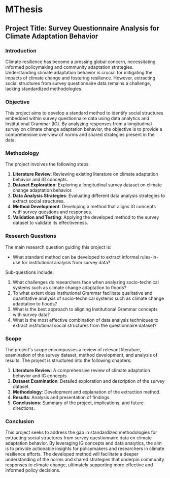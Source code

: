 # MThesis

## Project Title: Survey Questionnaire Analysis for Climate Adaptation Behavior

### Introduction
Climate resilience has become a pressing global concern, necessitating informed policymaking and community adaptation strategies. Understanding climate adaptation behavior is crucial for mitigating the impacts of climate change and fostering resilience. However, extracting social structures from survey questionnaire data remains a challenge, lacking standardized methodologies.

### Objective
This project aims to develop a standard method to identify social structures embedded within survey questionnaire data using data analytics and Institutional Grammar (IG). By analyzing responses from a longitudinal survey on climate change adaptation behavior, the objective is to provide a comprehensive overview of norms and shared strategies present in the data.

### Methodology
The project involves the following steps:

1. **Literature Review**: Reviewing existing literature on climate adaptation behavior and IG concepts.
2. **Dataset Exploration**: Exploring a longitudinal survey dataset on climate change adaptation behavior.
3. **Data Analysis Strategies**: Evaluating different data analysis strategies to extract social structures.
4. **Method Development**: Developing a method that aligns IG concepts with survey questions and responses.
5. **Validation and Testing**: Applying the developed method to the survey dataset to validate its effectiveness.

### Research Questions
The main research question guiding this project is:
- What standard method can be developed to extract informal rules-in-use for institutional analysis from survey data?

Sub-questions include:
1. What challenges do researchers face when analyzing socio-technical systems such as climate change adaptation to floods?
2. To what extent does Institutional Grammar facilitate qualitative and quantitative analysis of socio-technical systems such as climate change adaptation to floods?
3. What is the best approach to aligning Institutional Grammar concepts with survey data?
4. What is the most effective combination of data analysis techniques to extract institutional social structures from the questionnaire dataset?

### Scope
The project's scope encompasses a review of relevant literature, examination of the survey dataset, method development, and analysis of results. The project is structured into the following chapters:
1. **Literature Review**: A comprehensive review of climate adaptation behavior and IG concepts.
2. **Dataset Examination**: Detailed exploration and description of the survey dataset.
3. **Methodology**: Development and explanation of the extraction method.
4. **Results**: Analysis and presentation of findings.
5. **Conclusions**: Summary of the project, implications, and future directions.

### Conclusion
This project seeks to address the gap in standardized methodologies for extracting social structures from survey questionnaire data on climate adaptation behavior. By leveraging IG concepts and data analytics, the aim is to provide actionable insights for policymakers and researchers in climate resilience efforts. The developed method will facilitate a deeper understanding of the norms and shared strategies that underpin community responses to climate change, ultimately supporting more effective and informed policy decisions.
